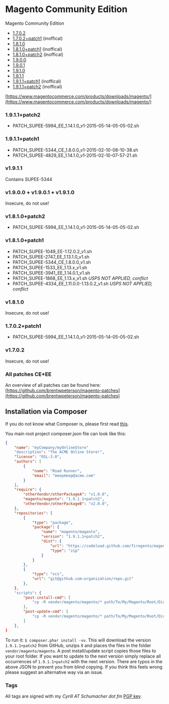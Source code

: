 Magento Community Edition
==========

Magento Community Edition

- [1.7.0.2](https://github.com/firegento/magento/tree/v1.7.0.2)
- [1.7.0.2+patch1](https://github.com/firegento/magento/tree/v1.7.0.2+patch1) (inoffical)
- [1.8.1.0](https://github.com/firegento/magento/tree/v1.8.1.0)
- [1.8.1.0+patch1](https://github.com/firegento/magento/tree/v1.8.1.0+patch1) (inoffical)
- [1.8.1.0+patch2](https://github.com/firegento/magento/tree/v1.8.1.0+patch2) (inoffical)
- [1.9.0.0](https://github.com/firegento/magento/tree/v1.9.0.0)
- [1.9.0.1](https://github.com/firegento/magento/tree/v1.9.0.1)
- [1.9.1.0](https://github.com/firegento/magento/tree/v1.9.1.0)
- [1.9.1.1](https://github.com/firegento/magento/tree/v1.9.1.1)
- [1.9.1.1+patch1](https://github.com/firegento/magento/tree/v1.9.1.1+patch1) (inoffical)
- [1.9.1.1+patch2](https://github.com/firegento/magento/tree/v1.9.1.1+patch2) (inoffical)

[https://www.magentocommerce.com/products/downloads/magento/](https://www.magentocommerce.com/products/downloads/magento/)

### 1.9.1.1+patch2

- PATCH_SUPEE-5994_EE_1.14.1.0_v1-2015-05-14-05-05-02.sh

### 1.9.1.1+patch1

- PATCH_SUPEE-5344_CE_1.8.0.0_v1-2015-02-10-08-10-38.sh
- PATCH_SUPEE-4829_EE_1.14.1.0_v1-2015-02-10-07-57-21.sh

### v1.9.1.1

Contains SUPEE-5344

### v1.9.0.0 + v1.9.0.1 + v1.9.1.0

Insecure, do not use!

### v1.8.1.0+patch2

- PATCH_SUPEE-5994_EE_1.14.1.0_v1-2015-05-14-05-05-02.sh

### v1.8.1.0+patch1

- PATCH_SUPEE-1049_EE-1.12.0.2_v1.sh
- PATCH_SUPEE-2747_EE_1.13.1.0_v1.sh
- PATCH_SUPEE-5344_CE_1.8.0.0_v1.sh
- PATCH_SUPEE-1533_EE_1.13.x_v1.sh
- PATCH_SUPEE-3941_EE_1.14.0.1_v1.sh
- PATCH_SUPEE-1868_EE_1.13.x_v1.sh *USPS NOT APPLIED, conflict*
- PATCH_SUPEE-4334_EE_1.11.0.0-1.13.0.2_v1.sh *USPS NOT APPLIED, conflict*

### v1.8.1.0

Insecure, do not use!

### 1.7.0.2+patch1

- PATCH_SUPEE-5994_EE_1.14.1.0_v1-2015-05-14-05-05-02.sh

### v1.7.0.2

Insecure, do not use!

### All patches CE+EE

An overview of all patches can be found here: [https://github.com/brentwpeterson/magento-patches](https://github.com/brentwpeterson/magento-patches)

## Installation via Composer

If you do not know what Composer is, please first read [this](https://getcomposer.org/doc/00-intro.md).

You main root project composer.json file can look like this:

```json
{
    "name": "myCompany/myOnlineStore"
    "description": "The ACME Online Store!",
    "license": "OSL-3.0",
    "authors": [
        {
            "name": "Road Runner",
            "email": "meepmeep@acme.com"
        }
    ],
    "require": {
        "otherVendor/otherPackageA": "v1.0.0",
        "magento/magento": "1.9.1.1+patch2",
        "otherVendor/otherPackageB": "v2.0.0",
    },
    "repositories": [
        {
            "type": "package",
            "package": {
                "name": "magento/magento",
                "version": "1.9.1.1+patch2",
                "dist": {
                    "url": "https://codeload.github.com/firegento/magento-ce/zip/1.9.1.1+patch2",
                    "type": "zip"
                }
            }
        },
        {
            "type": "vcs",
            "url": "git@github.com:organization/repo.git"
        },
    },
    "scripts": {
        "post-install-cmd": [
            "cp -R vendor/magento/magento/* path/To/My/Magento/Root/Directory/"
        ],
        "post-update-cmd": [
            "cp -R vendor/magento/magento/* path/To/My/Magento/Root/Directory/"
        ]
    },
}
```

To run it: `$ composer.phar install -vv`. This will download the version `1.9.1.1+patch2` from
GitHub, unzips it and places the files in the folder `vendor/magento/magento`. A post install/update
script copies those files to your root folder. If you want to update to the next version simply replace
all occurrences of `1.9.1.1+patch2` with the next version. There are typos in the above JSON
to prevent you from blind copying. If you think this feels wrong please suggest an alternative way via an issue.

### Tags

All tags are signed with my *Cyrill AT Schumacher dot fm* [PGP key](http://www.schumacher.fm/cyrill.asc).
